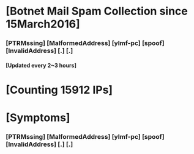 # [Botnet Mail Spam Collection since 15March2016]
### [PTRMssing] [MalformedAddress] [ylmf-pc] [spoof] [InvalidAddress] [.] [.]
#### [Updated every 2~3 hours]

# [Counting 15912 IPs]

# [Symptoms] 
###   [PTRMssing] [MalformedAddress] [ylmf-pc] [spoof] [InvalidAddress] [.] [.]
